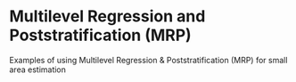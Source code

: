 # Multilevel Regression and Poststratification (MRP)
Examples of using Multilevel Regression &amp; Poststratification (MRP) for small area estimation
